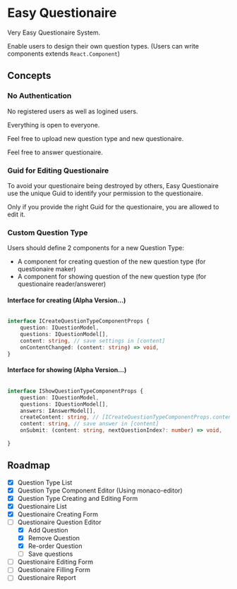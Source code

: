 ﻿# Easy Questionaire

Very Easy Questionaire System.

Enable users to design their own question types. (Users can write components extends `React.Component`)

## Concepts

### No Authentication

No registered users as well as logined users.

Everything is open to everyone.

Feel free to upload new question type and new questionaire.

Feel free to answer questionaire.

### Guid for Editing Questionaire

To avoid your questionaire being destroyed by others, Easy Questionaire use the unique Guid to identify your permission to the questionaire.

Only if you provide the right Guid for the questionaire, you are allowed to edit it.

### Custom Question Type

Users should define 2 components for a new Question Type:

- A component for creating question of the new question type (for questionaire maker)  
- A component for showing question of the new question type (for questionaire reader/answerer)

#### Interface for creating (Alpha Version...)

``` typescript

interface ICreateQuestionTypeComponentProps {
	question: IQuestionModel,
	questions: IQuestionModel[],
	content: string, // save settings in [content]
	onContentChanged: (content: string) => void,
}

```

#### Interface for showing (Alpha Version...)

``` typescript

interface IShowQuestionTypeComponentProps {
	question: IQuestionModel,
	questions: IQuestionModel[],
	answers: IAnswerModel[],
	createContent: string, // [ICreateQuestionTypeComponentProps.content] settings of the component
	content: string, // save answer in [content]
	onSubmit: (content: string, nextQuestionIndex?: number) => void,
	
}

```

## Roadmap

- [x] Question Type List
- [x] Question Type Component Editor (Using monaco-editor)
- [x] Question Type Creating and Editing Form
- [x] Questionaire List
- [x] Questionaire Creating Form
- [ ] Questionaire Question Editor
	- [x] Add Question
	- [x] Remove Question
	- [x] Re-order Question
	- [ ] Save questions
- [ ] Questionaire Editing Form
- [ ] Questionaire Filling Form
- [ ] Questionaire Report
